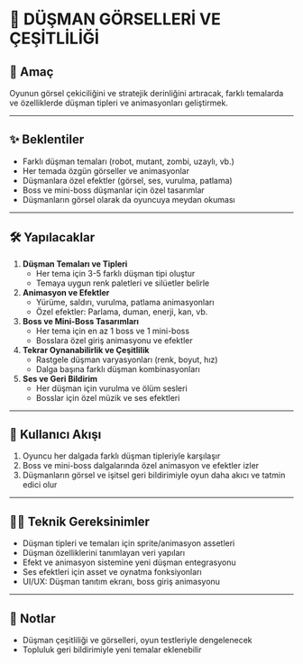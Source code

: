 # 👾 DÜŞMAN GÖRSELLERİ VE ÇEŞİTLİLİĞİ

## 🎯 Amaç
Oyunun görsel çekiciliğini ve stratejik derinliğini artıracak, farklı temalarda ve özelliklerde düşman tipleri ve animasyonları geliştirmek.

---

## ✨ Beklentiler
- Farklı düşman temaları (robot, mutant, zombi, uzaylı, vb.)
- Her temada özgün görseller ve animasyonlar
- Düşmanlara özel efektler (görsel, ses, vurulma, patlama)
- Boss ve mini-boss düşmanlar için özel tasarımlar
- Düşmanların görsel olarak da oyuncuya meydan okuması

---

## 🛠️ Yapılacaklar
1. **Düşman Temaları ve Tipleri**
   - Her tema için 3-5 farklı düşman tipi oluştur
   - Temaya uygun renk paletleri ve silüetler belirle
2. **Animasyon ve Efektler**
   - Yürüme, saldırı, vurulma, patlama animasyonları
   - Özel efektler: Parlama, duman, enerji, kan, vb.
3. **Boss ve Mini-Boss Tasarımları**
   - Her tema için en az 1 boss ve 1 mini-boss
   - Bosslara özel giriş animasyonu ve efektler
4. **Tekrar Oynanabilirlik ve Çeşitlilik**
   - Rastgele düşman varyasyonları (renk, boyut, hız)
   - Dalga başına farklı düşman kombinasyonları
5. **Ses ve Geri Bildirim**
   - Her düşman için vurulma ve ölüm sesleri
   - Bosslar için özel müzik ve ses efektleri

---

## 👤 Kullanıcı Akışı
1. Oyuncu her dalgada farklı düşman tipleriyle karşılaşır
2. Boss ve mini-boss dalgalarında özel animasyon ve efektler izler
3. Düşmanların görsel ve işitsel geri bildirimiyle oyun daha akıcı ve tatmin edici olur

---

## 🧑‍💻 Teknik Gereksinimler
- Düşman tipleri ve temaları için sprite/animasyon assetleri
- Düşman özelliklerini tanımlayan veri yapıları
- Efekt ve animasyon sistemine yeni düşman entegrasyonu
- Ses efektleri için asset ve oynatma fonksiyonları
- UI/UX: Düşman tanıtım ekranı, boss giriş animasyonu

---

## 📝 Notlar
- Düşman çeşitliliği ve görselleri, oyun testleriyle dengelenecek
- Topluluk geri bildirimiyle yeni temalar eklenebilir 